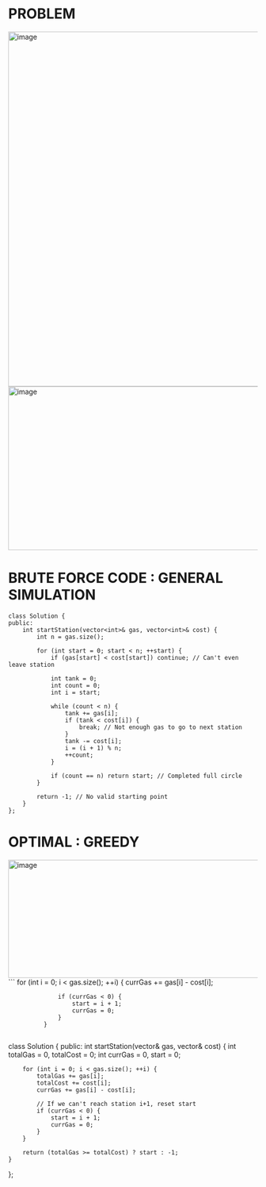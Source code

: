 # PROBLEM
<img width="722" height="715" alt="image" src="https://github.com/user-attachments/assets/2e1a0c8c-e14c-40a3-936d-7fefa3ce4ec4" />
<img width="717" height="330" alt="image" src="https://github.com/user-attachments/assets/1dbf7b34-0de3-488e-b9b1-8d818932b43f" />

# BRUTE FORCE CODE : GENERAL SIMULATION
```
class Solution {
public:
    int startStation(vector<int>& gas, vector<int>& cost) {
        int n = gas.size();

        for (int start = 0; start < n; ++start) {
            if (gas[start] < cost[start]) continue; // Can't even leave station

            int tank = 0;
            int count = 0;
            int i = start;

            while (count < n) { 
                tank += gas[i];
                if (tank < cost[i]) {
                    break; // Not enough gas to go to next station
                }
                tank -= cost[i];
                i = (i + 1) % n;
                ++count;
            }

            if (count == n) return start; // Completed full circle
        }

        return -1; // No valid starting point
    }
};
```

# OPTIMAL : GREEDY
<img width="925" height="238" alt="image" src="https://github.com/user-attachments/assets/85ed3782-e9a0-4469-808d-9042cc3c00f0" />
```
              for (int i = 0; i < gas.size(); ++i) {
                  currGas += gas[i] - cost[i];
              
                  if (currGas < 0) {
                      start = i + 1;
                      currGas = 0;
                  }
              }
```

```
class Solution {
public:
    int startStation(vector<int>& gas, vector<int>& cost) {
        int totalGas = 0, totalCost = 0;
        int currGas = 0, start = 0;

        for (int i = 0; i < gas.size(); ++i) {
            totalGas += gas[i];
            totalCost += cost[i];
            currGas += gas[i] - cost[i];

            // If we can't reach station i+1, reset start
            if (currGas < 0) {
                start = i + 1;
                currGas = 0;
            }
        }

        return (totalGas >= totalCost) ? start : -1;
    }
};
```
